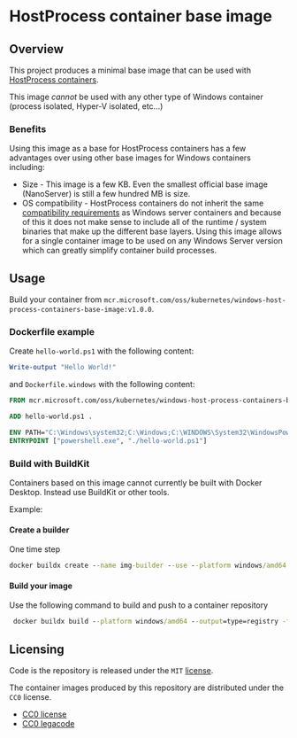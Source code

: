 # HostProcess container base image

## Overview

This project produces a minimal base image that can be used with [HostProcess containers](https://kubernetes.io/docs/tasks/configure-pod-container/create-hostprocess-pod/).

This image *cannot* be used with any other type of Windows container (process isolated, Hyper-V isolated, etc...)

### Benefits

Using this image as a base for HostProcess containers has a few advantages over using other base images for Windows containers including:

- Size - This image is a few KB. Even the smallest official base image (NanoServer) is still a few hundred MB is size.
- OS compatibility - HostProcess containers do not inherit the same [compatibility requirements](https://docs.microsoft.com/virtualization/windowscontainers/deploy-containers/version-compatibility) as Windows server containers and because of this it does not make sense to include all of the runtime / system binaries that make up the different base layers. Using this image allows for a single container image to be used on any Windows Server version which can greatly simplify container build processes.

## Usage

Build your container from `mcr.microsoft.com/oss/kubernetes/windows-host-process-containers-base-image:v1.0.0`.

### Dockerfile example

Create `hello-world.ps1` with the following content:

```powershell
Write-output "Hello World!"
```

and `Dockerfile.windows` with the following content:

```Dockerfile
FROM mcr.microsoft.com/oss/kubernetes/windows-host-process-containers-base-image:v1.0.0

ADD hello-world.ps1 .

ENV PATH="C:\Windows\system32;C:\Windows;C:\WINDOWS\System32\WindowsPowerShell\v1.0\;"
ENTRYPOINT ["powershell.exe", "./hello-world.ps1"]
```

### Build with BuildKit

Containers based on this image cannot currently be built with Docker Desktop.
Instead use BuildKit or other tools.

Example:

#### Create a builder

One time step

```cmd
docker buildx create --name img-builder --use --platform windows/amd64
```

#### Build your image

Use the following command to build and push to a container repository

```cmd
 docker buildx build --platform windows/amd64 --output=type=registry -f {Dockerfile} -t {ImageTag} .
```

## Licensing

Code is the repository is released under the `MIT` [license](/LICENSE).

The container images produced by this repository are distributed under the `CC0` license.

- [CC0 license](/cc0-license.txt)
- [CC0 legacode](/cc0-legalcode.txt)
